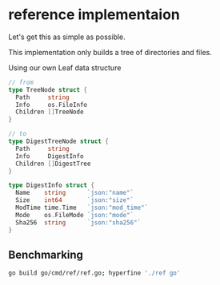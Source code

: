 # reference implementaion

Let's get this as simple as possible.

This implementation only builds a tree of directories and files.

Using our own Leaf data structure

```go
// from
type TreeNode struct {
  Path     string
  Info     os.FileInfo
  Children []TreeNode
}

// to
type DigestTreeNode struct {
  Path     string
  Info     DigestInfo
  Children []DigestTree
}

type DigestInfo struct {
  Name    string      `json:"name"`
  Size    int64       `json:"size"`
  ModTime time.Time   `json:"mod_time"`
  Mode    os.FileMode `json:"mode"`
  Sha256  string      `json:"sha256"`
}
```

## Benchmarking

```bash
go build go/cmd/ref/ref.go; hyperfine './ref go'
```
